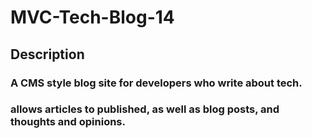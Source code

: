 # MVC-Tech-Blog-14

## Description 

### A CMS style blog site for developers who write about tech. 

### allows articles to published, as well as blog posts, and thoughts and opinions. 